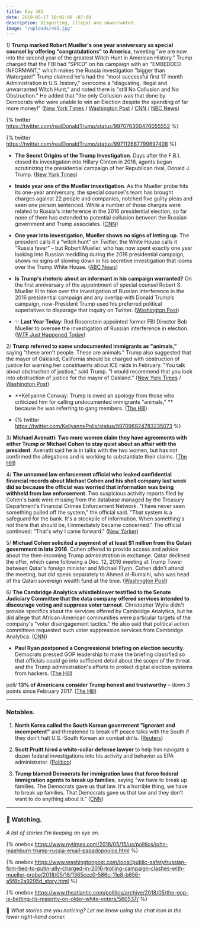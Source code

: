 ```yaml
---
title: Day 483
date: 2018-05-17 10:01:00 -07:00
description: Disgusting, illegal and unwarranted.
image: "/uploads/483.jpg"
---
```


1/ **Trump marked Robert Mueller's one year anniversary as special counsel by offering "congratulations" to America**, tweeting "we are now into the second year of the greatest Witch Hunt in American History." Trump charged that the FBI had "SPIED" on his campaign with an "EMBEDDED INFORMANT," which makes the Russia investigation "bigger than Watergate!" Trump claimed he's had the "most successful first 17 month Administration in U.S. history," overcome a "disgusting, illegal and unwarranted Witch Hunt," and noted there is "still No Collusion and No Obstruction." He added that "the only Collusion was that done by Democrats who were unable to win an Election despite the spending of far more money!" ([New York Times](https://www.nytimes.com/2018/05/17/us/politics/trump-watergate-russia-investigation.html) / [Washington Post](https://www.washingtonpost.com/politics/trump-marks-mueller-anniversary-by-claiming-fbi-spied-on-his-campaign/2018/05/17/ea91b4bc-59c9-11e8-8836-a4a123c359ab_story.html) / [CNN](https://www.cnn.com/2018/05/17/politics/donald-trump-congratulations-america-mueller/index.html) / [NBC News](https://www.nbcnews.com/politics/donald-trump/trump-slams-mueller-probe-one-year-anniversary-n874921))

{% twitter https://twitter.com/realDonaldTrump/status/997076300476055552 %}

{% twitter https://twitter.com/realDonaldTrump/status/997112687799697408 %}

* **The Secret Origins of the Trump Investigation**. Days after the F.B.I. closed its investigation into Hillary Clinton in 2016, agents began scrutinizing the presidential campaign of her Republican rival, Donald J. Trump. ([New York Times](https://www.nytimes.com/2018/05/16/us/politics/crossfire-hurricane-trump-russia-fbi-mueller-investigation.html))

* **Inside year one of the Mueller investigation**. As the Mueller probe hits its one-year anniversary, the special counsel's team has brought charges against 22 people and companies, notched five guilty pleas and seen one person sentenced. While a number of those charges were related to Russia's interference in the 2016 presidential election, so far none of them has extended to potential collusion between the Russian government and Trump associates. ([CNN](https://www.cnn.com/2018/05/17/politics/robert-mueller-investigation-one-year-inside/index.html))

* **One year into investigation, Mueller shows no signs of letting up**. The president calls it a “witch hunt” on Twitter, the White House calls it “Russia fever” – but Robert Mueller, who has now spent exactly one year looking into Russian meddling during the 2016 presidential campaign, shows no signs of slowing down in his secretive investigation that looms over the Trump White House. ([ABC News](https://abcnews.go.com/Politics/year-investigation-mueller-shows-signs-letting/story?id=55221414))

* **Is Trump's rhetoric about an informant in his campaign warranted?** On the first anniversary of the appointment of special counsel Robert S. Mueller III to take over the investigation of Russian interference in the 2016 presidential campaign and any overlap with Donald Trump’s campaign, now-President Trump used his preferred political superlatives to disparage that inquiry on Twitter. ([Washington Post](https://www.washingtonpost.com/news/politics/wp/2018/05/17/is-trumps-rhetoric-about-an-informant-in-his-campaign-warranted/))

* ✨ **Last Year Today**: Rod Rosenstein appointed former FBI Director Bob Mueller to oversee the investigation of Russian interference in election. ([WTF Just Happened Today](https://whatthefuckjusthappenedtoday.com/2017/05/17/Day-118/))

2/ **Trump referred to some undocumented immigrants as "animals,"** saying "these aren't people. These are animals." Trump also suggested that the mayor of Oakland, California should be charged with obstruction of justice for warning her constituents about ICE raids in February. "You talk about obstruction of justice," said Trump. "I would recommend that you look into obstruction of justice for the mayor of Oakland." ([New York Times](https://www.nytimes.com/2018/05/16/us/politics/trump-undocumented-immigrants-animals.html) / [Washington Post](https://www.washingtonpost.com/news/post-politics/wp/2018/05/16/trump-suggests-justice-department-investigate-oaklands-democratic-mayor-for-tipping-off-immigrants/))

* **Kellyanne Conway: Trump is owed an apology from those who criticized him for calling undocumented immigrants "animals," ** because he was referring to gang members. ([The Hill](http://thehill.com/homenews/administration/388119-kellyanne-conway-trump-owed-an-apology-after-criticism-from-animals))

* {% twitter https://twitter.com/KellyannePolls/status/997096924783235073 %}

3/ **Michael Avenatti: Two more women claim they have agreements with either Trump or Michael Cohen to stay quiet about an affair with the president**. Avenatti said he is in talks with the two women, but has not confirmed the allegations and is working to substantiate their claims. ([The Hill](http://thehill.com/homenews/news/388126-avenatti-two-more-women-claim-they-were-paid-hush-money-to-stay-quiet-about))

4/ **The unnamed law enforcement official who leaked confidential financial records about Michael Cohen and his shell company last week did so because the official was worried that information was being withheld from law enforcement**. Two suspicious activity reports filed by Cohen's bank were missing from the database managed by the Treasury Department's Financial Crimes Enforcement Network. "I have never seen something pulled off the system," the official said. "That system is a safeguard for the bank. It's a stockpile of information. When something's not there that should be, I immediately became concerned." The official continued: "That's why I came forward." ([New Yorker](https://www.newyorker.com/news/news-desk/missing-files-motivated-the-leak-of-michael-cohens-financial-records))

5/ **Michael Cohen solicited a payment of at least $1 million from the Qatari government in late 2016**. Cohen offered to provide access and advice about the then-incoming Trump administration in exchange. Qatar declined the offer, which came following a Dec. 12, 2016 meeting at Trump Tower between Qatar's foreign minister and Michael Flynn. Cohen didn't attend the meeting, but did speak separately to Ahmed al-Rumaihi, who was head of the Qatari sovereign wealth fund at the time. ([Washington Post](https://www.washingtonpost.com/world/national-security/trumps-personal-attorney-solicited-1-million-from-government-of-qatar/2018/05/16/e787e716-592c-11e8-858f-12becb4d6067_story.html?utm_term=.e7e02612bd74))

6/ **The Cambridge Analytica whistleblower testified to the Senate Judiciary Committee that the data company offered services intended to discourage voting and suppress voter turnout**. Christopher Wylie didn't provide specifics about the services offered by Cambridge Analytica, but he did allege that African-American communities were particular targets of the company's "voter disengagement tactics." He also said that political action committees requested such voter suppression services from Cambridge Analytica. ([CNN](https://www.cnn.com/2018/05/16/politics/cambridge-analytica-congress-wylie/index.html))

* **Paul Ryan postponed a Congressional briefing on election security**. Democrats pressed GOP leadership to make the briefing classified so that officials could go into sufficient detail about the scope of the threat and the Trump administration's efforts to protect digital election systems from hackers. ([The Hill](http://thehill.com/policy/cybersecurity/388133-ryan-to-make-election-security-briefing-classified))

poll/ **13% of Americans consider Trump honest and trustworthy** – down 3 points since February 2017. ([The Hill](http://thehill.com/homenews/administration/388107-poll-just-13-percent-of-americans-consider-trump-honest-and))

---

### Notables.

1. **North Korea called the South Korean government "ignorant and incompetent"** and threatened to break off peace talks with the South if they don't halt U.S.-South Korean air combat drills. ([Reuters](https://www.reuters.com/article/us-northkorea-missiles-southkorea/south-korea-to-play-mediator-to-resolve-north-korea-u-s-summit-doubts-official-idUSKCN1II0B7))

2. **Scott Pruitt hired a white-collar defense lawyer** to help him navigate a dozen federal investigations into his activity and behavior as EPA administrator. ([Politico](https://www.politico.com/story/2018/05/16/pruitt-epa-investigations-defense-lawyer-paul-rauser-594488))

3. **Trump blamed Democrats for immigration laws that force federal immigration agents to break up families**, saying "we have to break up families. The Democrats gave us that law. It's a horrible thing, we have to break up families. That Democrats gave us that law and they don't want to do anything about it." ([CNN](https://www.cnn.com/2018/05/16/politics/trump-democrats-immigration/index.html))

---

### 👀 Watching.

*A list of stories I'm keeping an eye on*.

{% onebox  https://www.nytimes.com/2018/05/15/us/politics/john-mashburn-trump-russia-email-papadopoulos.html %}

{% onebox https://www.washingtonpost.com/local/public-safety/russian-firm-tied-to-putin-ally-charged-in-2016-trolling-campaign-clashes-with-mueller-probe/2018/05/16/1365ccc0-586c-11e8-b656-a5f8c2a9295d_story.html %}

{% onebox https://www.theatlantic.com/politics/archive/2018/05/the-gop-is-betting-its-majority-on-older-white-voters/560537/ %}

💬 *What stories are you noticing? Let me know using the chat icon in the lower right-hand corner.*
